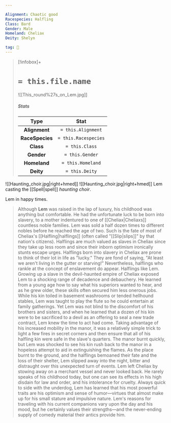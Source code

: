 ```yaml
---

Alignment: Chaotic good
Racespecies: Halfling
Class: Bard
Gender: Male
Homeland: Cheliax
Deity: Shelyn

tag: 👤️
---
```


> [!infobox]+
> #  `= this.file.name`
> ![[This_round%27s_on_Lem.jpg]]
> ##### Stats
> Type | Stat |
> :---: |:---:|
> **Alignment** | `= this.Alignment` |
> **RaceSpecies** | `= this.Racespecies` |
> **Class** | `= this.Class` |
> **Gender** | `= this.Gender` |
> **Homeland** | `= this.Homeland` |
> **Deity** | `= this.Deity` |



![[Haunting_choir.jpg|right+hmed]] 
 ![[Haunting_choir.jpg|right+hmed]] 
Lem casting the [[Spell|spell]] *haunting choir*.
 
 Lem in happy times.
> Although **Lem** was raised in the lap of luxury, his childhood was anything but comfortable. He had the unfortunate luck to be born into slavery, to a mother indentured to one of [[Cheliax|Cheliaxs]] countless noble families. Lem was sold a half dozen times to different nobles before he reached the age of two. Such is the fate of most of Cheliax's [[Halfling|halflings]] (often called "[[Slip|slips]]" by that nation's citizens). Halflings are much valued as slaves in Cheliax since they take up less room and since their inborn optimism ironically stunts escape urges. Halflings born into slavery in Cheliax are prone to think of their lot in life as "lucky." They are fond of saying, "At least we aren't living in the gutter or starving!"
> Nevertheless, halflings who rankle at the concept of enslavement do appear. Halflings like Lem. Growing up a slave in the devil-haunted empire of Cheliax exposed Lem to a shocking range of decadence and debauchery. He learned from a young age how to say what his superiors wanted to hear, and as he grew older, these skills often secured him less onerous jobs. While his kin toiled in basement washrooms or tended hellhound stables, Lem was taught to play the flute so he could entertain at family gatherings. Yet Lem was not blind to the discomfort of his brothers and sisters, and when he learned that a dozen of his kin were to be sacrificed to a devil as an offering to seal a new trade contract, Lem knew the time to act had come. Taking advantage of his increased mobility in the manor, it was a relatively simple trick to light a few fires in secret corners and then ensure that all of his halfling kin were safe in the slave's quarters. The manor burnt quickly, but Lem was shocked to see his kin rush back to the manor in a hopeless attempt to aid in extinguishing the flames. As the place burnt to the ground, and the halflings bemoaned their fate and the loss of their shelter, Lem slipped away into the night, bitter and distraught over this unexpected turn of events.
> Lem left Cheliax by stowing away on a merchant vessel and never looked back. He rarely speaks of his childhood today, but one can see its effects in his high disdain for law and order, and his intolerance for cruelty. Always quick to side with the underdog, Lem has learned that his most powerful traits are his optimism and sense of humor—virtues that almost make up for his small stature and impulsive nature. Lem's reasons for traveling with his current companions vary upon the day and his mood, but he certainly values their strengths—and the never-ending supply of comedy material their antics provide him. 








